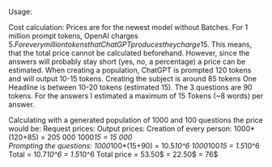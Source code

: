 Usage:



Cost calculation:
Prices are for the newest model without Batches. 
For 1 million prompt tokens, OpenAI charges 5$. For every million tokens that ChatGPT produces they charge 15$. This means, that the total price cannot be calculated beforehand. 
However, since the answers will probably stay short (yes, no, a percentage) a price can be estimated. 
When creating a population, ChatGPT is prompted 120 tokens and will output 10-15 tokens.
Creating the subject is around 85 tokens
One Headline is between 10-20 tokens (estimated 15).
The 3 questions are 90 tokens. 
For the answers I estimated a maximum of 15 Tokens (~8 words) per answer. 

Calculating with a generated population of 1000 and 100 questions the price would be:
Request prices:                                               Output prices:
  Creation of every person: 1000*(120+85)   = 205 000         1000*15     = 15 000            
  Prompting the questions: 1000*100*(15+90) = 10.5*10^6       1000*100*15 = 1.5*10^6
  Total                                     = 10.7*10^6                   = 1.5*10^6
  Total price                               = 53.50$                      = 22.50$
  = 76$                               
